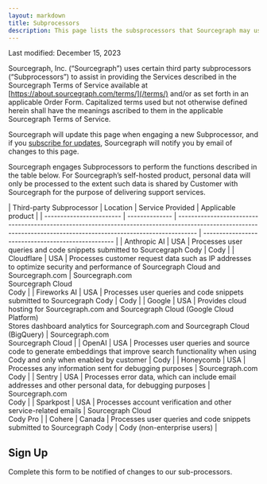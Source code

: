```yaml
---
layout: markdown
title: Subprocessors
description: This page lists the subsprocessors that Sourcegraph may use
---
```


Last modified: December 15, 2023

Sourcegraph, Inc. (“Sourcegraph”) uses certain third party subprocessors (“Subprocessors”) to assist in providing the Services described in the Sourcegraph Terms of Service available at [https://about.sourcegraph.com/terms/](/terms/) and/or as set forth in an applicable Order Form. Capitalized terms used but not otherwise defined herein shall have the meanings ascribed to them in the applicable Sourcegraph Terms of Service.

Sourcegraph will update this page when engaging a new Subprocessor, and if you [subscribe for updates](#sign-up), Sourcegraph will notify you by email of changes to this page.

Sourcegraph engages Subprocessors to perform the functions described in the table below. For Sourcegraph’s self-hosted product, personal data will only be processed to the extent such data is shared by Customer with Sourcegraph for the purpose of delivering support services.

<TableWrapper>
| Third-party Subprocessor | Location       | Service Provided                                                                                                                                                   | Applicable product                                 |
| ------------------------ | -------------- | ------------------------------------------------------------------------------------------------------------------------------------------------------------------ | -------------------------------------------------- |
| Anthropic AI               | USA            | Processes user queries and code snippets submitted to Sourcegraph Cody                                                                                                                                            | Cody                           |
| Cloudflare               | USA            | Processes customer request data such as IP addresses to optimize security and performance of Sourcegraph Cloud and Sourcegraph.com                                 | Sourcegraph.com<br/>Sourcegraph Cloud<br/>Cody              |
| Fireworks AI             | USA            | Processes user queries and code snippets submitted to Sourcegraph Cody                                                                                                                                            | Cody                           |
| Google                   | USA            | Provides cloud hosting for Sourcegraph.com and Sourcegraph Cloud (Google Cloud Platform)<br/>Stores dashboard analytics for Sourcegraph.com and Sourcegraph Cloud (BigQuery) | Sourcegraph.com<br/>Sourcegraph Cloud |
| OpenAI                  | USA            | Processes user queries and source code to generate embeddings that improve search functionality when using Cody and only when enabled by customer                                                                                                                    | Cody                                  |
| Honeycomb                   | USA            | Processes any information sent for debugging purposes                                                            | Sourcegraph.com<br/>Cody                                    |
| Sentry                   | USA            | Processes error data, which can include email addresses and other personal data, for debugging purposes                                                            | Sourcegraph.com<br/>Cody                                    |
| Sparkpost                | USA            | Processes account verification and other service-related emails                                                                                                                                      | Sourcegraph Cloud<br/>Cody Pro                                  |
| Cohere                   | Canada         | Processes user queries and code snippets submitted to Sourcegraph Cody                                                                                             | Cody (non-enterprise users)                        |
</TableWrapper>

<h2 id='sign-up'>Sign Up</h2>

Complete this form to be notified of changes to our sub-processors.

<HubSpotForm masterFormName="gatedEmail" inlineMessage="Thank you for your interest in Sourcegraph. You will be notified of any changes to our sub-processors." />
